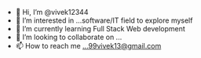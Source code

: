 - 👋 Hi, I’m @vivek12344
- 👀 I’m interested in ...software/IT field to explore myself
- 🌱 I’m currently learning Full Stack Web development
- 💞️ I’m looking to collaborate on ...
- 📫 How to reach me ...99vivek13@gmail.com

<!---
vivek12344/vivek12344 is a ✨ special ✨ repository because its `README.md` (this file) appears on your GitHub profile.
You can click the Preview link to take a look at your changes.
--->
